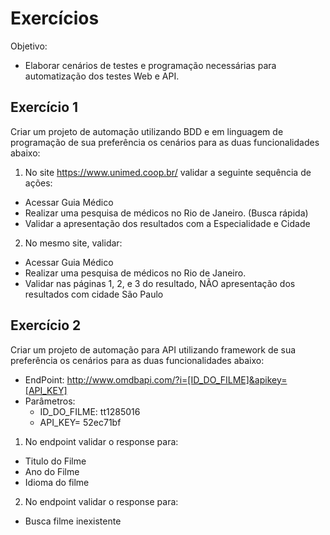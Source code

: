 # Exercícios

Objetivo: 
* Elaborar cenários de testes e programação necessárias para automatização dos testes Web e API. 

## Exercício 1 
Criar um projeto de automação utilizando BDD e em linguagem de programação de sua preferência os cenários para as duas funcionalidades abaixo: 
1. No site https://www.unimed.coop.br/ validar a seguinte sequência de ações: 
  * Acessar Guia Médico 
  * Realizar uma pesquisa de médicos no Rio de Janeiro. (Busca rápida) 
  * Validar a apresentação dos resultados com a Especialidade e Cidade 

2. No mesmo site, validar: 
  * Acessar Guia Médico 
  * Realizar uma pesquisa de médicos no Rio de Janeiro. 
  * Validar nas páginas 1, 2, e 3 do resultado, NÃO apresentação dos resultados com cidade São Paulo 

## Exercício 2 
Criar um projeto de automação para API utilizando framework de sua preferência os cenários para as duas funcionalidades abaixo: 
* EndPoint: http://www.omdbapi.com/?i=[ID_DO_FILME]&apikey=[API_KEY]
* Parâmetros:
  * ID_DO_FILME: tt1285016
  * API_KEY= 52ec71bf 

1. No endpoint validar o response para: 
  * Titulo do Filme 
  * Ano do Filme 
  * Idioma do filme 

2. No endpoint validar o response para:
  * Busca filme inexistente
